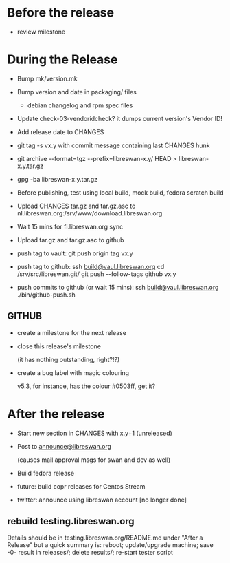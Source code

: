 # Before the release

- review milestone

# During the Release

- Bump mk/version.mk

- Bump version and date in packaging/ files
  - debian changelog and rpm spec files

- Update check-03-vendoridcheck?
  it dumps current version's Vendor ID!

- Add release date to CHANGES

- git tag -s vx.y with commit message containing last CHANGES hunk

- git archive --format=tgz --prefix=libreswan-x.y/ HEAD > libreswan-x.y.tar.gz

- gpg -ba libreswan-x.y.tar.gz

- Before publishing, test using local build, mock build, fedora
  scratch build

- Upload CHANGES tar.gz and tar.gz.asc to
  nl.libreswan.org:/srv/www/download.libreswan.org

- Wait 15 mins for fi.libreswan.org sync

- Upload tar.gz and tar.gz.asc to github

- push tag to vault:
    git push origin tag vx.y

- push tag to github:
    ssh build@vaul.libreswan.org cd  /srv/src/libreswan.git/
    git push --follow-tags github vx.y

- push commits to github (or wait 15 mins):
    ssh build@vaul.libreswan.org ./bin/github-push.sh

## GITHUB

- create a milestone for the next release

- close this release's milestone

  (it has nothing outstanding, right?!?)

- create a bug label with magic colouring

  v5.3, for instance, has the colour #0503ff, get it?

# After the release

- Start new section in CHANGES with x.y+1 (unreleased)

- Post to announce@libreswan.org

  (causes mail approval msgs for swan and dev as well)

- Build fedora release

- future: build copr releases for Centos Stream

- twitter: announce using libreswan account [no longer done]

## rebuild testing.libreswan.org

Details should be in testing.libreswan.org/README.md under "After a
Release" but a quick summary is: reboot; update/upgrade machine; save
-0- result in releases/; delete results/; re-start tester script
